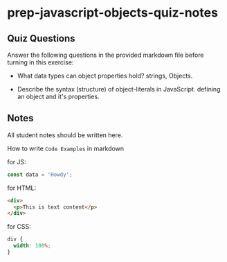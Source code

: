 # prep-javascript-objects-quiz-notes

## Quiz Questions

Answer the following questions in the provided markdown file before turning in this exercise:

- What data types can object properties hold?
  strings, Objects.

- Describe the syntax (structure) of object-literals in JavaScript.
  defining an object and it's properties.

## Notes

All student notes should be written here.

How to write `Code Examples` in markdown

for JS:

```javascript
const data = 'Howdy';
```

for HTML:

```html
<div>
  <p>This is text content</p>
</div>
```

for CSS:

```css
div {
  width: 100%;
}
```
